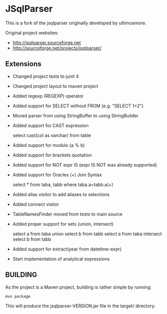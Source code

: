 # JSqlParser

This is a fork of the jsqlparser originally developed by ultimoamore.

Original project websites:

* http://jsqlparser.sourceforge.net
* http://sourceforge.net/projects/jsqlparser/

## Extensions

 * Changed project tests to junit 4
 * Changed project layout to maven project
 * Added regexp (REGEXP) operator
 * Added support for SELECT without FROM  (e.g. "SELECT 1+2")
 * Moved parser from using StringBuffer to using StringBuilder

 * Added support for CAST expression

	select cast(col as varchar) from table

 * Added support for modulo (a % b)
 * Added support for brackets quotation
 * Added support for NOT expr IS (expr IS NOT was already supported)
 * Added support for Oracles (+) Join Syntax

	select * from taba, tabb where taba.a=tabb.a(+)

 * Added alias visitor to add aliases to selections
 * Added connect visitor
 * TableNamesFinder moved from tests to main source 
 * Added proper support for sets (union, intersect) 

	select a from taba union select b from tabb
	select a from taba intersect select b from tabb

 * Added support for extract(year from datetime-expr)
 * Start implementation of analytical expressions

## BUILDING

As the project is a Maven project, building is rather simple by running:

	mvn package

This will produce the jsqlparser-VERSION.jar file in the target/ directory.

